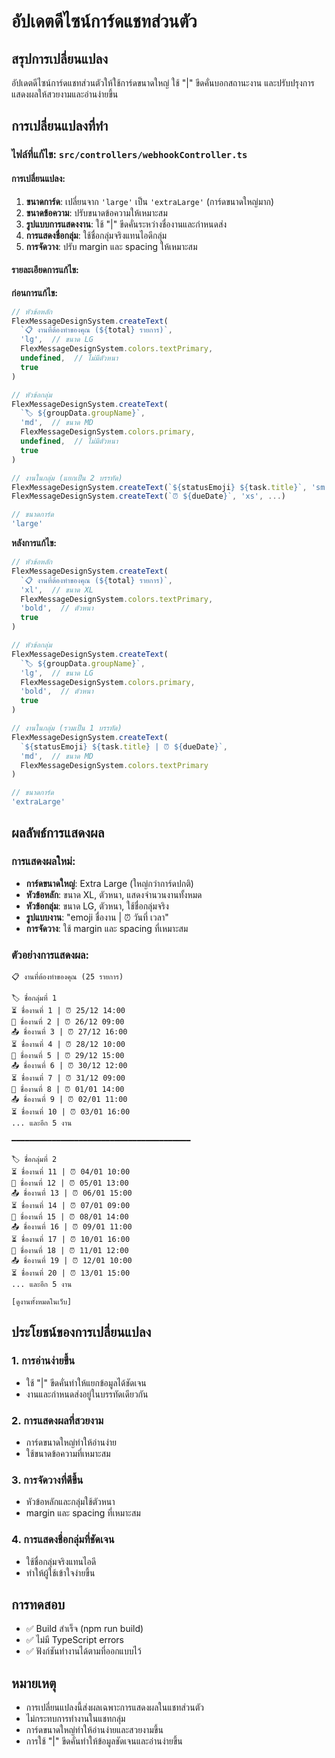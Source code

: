 # อัปเดตดีไซน์การ์ดแชทส่วนตัว

## สรุปการเปลี่ยนแปลง

อัปเดตดีไซน์การ์ดแชทส่วนตัวให้ใช้การ์ดขนาดใหญ่ ใช้ "|" ขีดคั่นบอกสถานะงาน และปรับปรุงการแสดงผลให้สวยงามและอ่านง่ายขึ้น

## การเปลี่ยนแปลงที่ทำ

### ไฟล์ที่แก้ไข: `src/controllers/webhookController.ts`

#### การเปลี่ยนแปลง:
1. **ขนาดการ์ด**: เปลี่ยนจาก `'large'` เป็น `'extraLarge'` (การ์ดขนาดใหญ่มาก)
2. **ขนาดข้อความ**: ปรับขนาดข้อความให้เหมาะสม
3. **รูปแบบการแสดงงาน**: ใช้ "|" ขีดคั่นระหว่างชื่องานและกำหนดส่ง
4. **การแสดงชื่อกลุ่ม**: ใช้ชื่อกลุ่มจริงแทนไอดีกลุ่ม
5. **การจัดวาง**: ปรับ margin และ spacing ให้เหมาะสม

#### รายละเอียดการแก้ไข:

**ก่อนการแก้ไข:**
```typescript
// หัวข้อหลัก
FlexMessageDesignSystem.createText(
  `📋 งานที่ต้องทำของคุณ (${total} รายการ)`,
  'lg',  // ขนาด LG
  FlexMessageDesignSystem.colors.textPrimary,
  undefined,  // ไม่มีตัวหนา
  true
)

// หัวข้อกลุ่ม
FlexMessageDesignSystem.createText(
  `🏷️ ${groupData.groupName}`,
  'md',  // ขนาด MD
  FlexMessageDesignSystem.colors.primary,
  undefined,  // ไม่มีตัวหนา
  true
)

// งานในกลุ่ม (แยกเป็น 2 บรรทัด)
FlexMessageDesignSystem.createText(`${statusEmoji} ${task.title}`, 'sm', ...)
FlexMessageDesignSystem.createText(`⏰ ${dueDate}`, 'xs', ...)

// ขนาดการ์ด
'large'
```

**หลังการแก้ไข:**
```typescript
// หัวข้อหลัก
FlexMessageDesignSystem.createText(
  `📋 งานที่ต้องทำของคุณ (${total} รายการ)`,
  'xl',  // ขนาด XL
  FlexMessageDesignSystem.colors.textPrimary,
  'bold',  // ตัวหนา
  true
)

// หัวข้อกลุ่ม
FlexMessageDesignSystem.createText(
  `🏷️ ${groupData.groupName}`,
  'lg',  // ขนาด LG
  FlexMessageDesignSystem.colors.primary,
  'bold',  // ตัวหนา
  true
)

// งานในกลุ่ม (รวมเป็น 1 บรรทัด)
FlexMessageDesignSystem.createText(
  `${statusEmoji} ${task.title} | ⏰ ${dueDate}`,
  'md',  // ขนาด MD
  FlexMessageDesignSystem.colors.textPrimary
)

// ขนาดการ์ด
'extraLarge'
```

## ผลลัพธ์การแสดงผล

### การแสดงผลใหม่:
- **การ์ดขนาดใหญ่**: Extra Large (ใหญ่กว่าการ์ดปกติ)
- **หัวข้อหลัก**: ขนาด XL, ตัวหนา, แสดงจำนวนงานทั้งหมด
- **หัวข้อกลุ่ม**: ขนาด LG, ตัวหนา, ใช้ชื่อกลุ่มจริง
- **รูปแบบงาน**: "emoji ชื่องาน | ⏰ วันที่ เวลา"
- **การจัดวาง**: ใช้ margin และ spacing ที่เหมาะสม

### ตัวอย่างการแสดงผล:
```
📋 งานที่ต้องทำของคุณ (25 รายการ)

🏷️ ชื่อกลุ่มที่ 1
⏳ ชื่องานที่ 1 | ⏰ 25/12 14:00
🔄 ชื่องานที่ 2 | ⏰ 26/12 09:00
📤 ชื่องานที่ 3 | ⏰ 27/12 16:00
⏳ ชื่องานที่ 4 | ⏰ 28/12 10:00
🔄 ชื่องานที่ 5 | ⏰ 29/12 15:00
📤 ชื่องานที่ 6 | ⏰ 30/12 12:00
⏳ ชื่องานที่ 7 | ⏰ 31/12 09:00
🔄 ชื่องานที่ 8 | ⏰ 01/01 14:00
📤 ชื่องานที่ 9 | ⏰ 02/01 11:00
⏳ ชื่องานที่ 10 | ⏰ 03/01 16:00
... และอีก 5 งาน

━━━━━━━━━━━━━━━━━━━━━━━━━━━━━━━━━━━━━━━━

🏷️ ชื่อกลุ่มที่ 2
⏳ ชื่องานที่ 11 | ⏰ 04/01 10:00
🔄 ชื่องานที่ 12 | ⏰ 05/01 13:00
📤 ชื่องานที่ 13 | ⏰ 06/01 15:00
⏳ ชื่องานที่ 14 | ⏰ 07/01 09:00
🔄 ชื่องานที่ 15 | ⏰ 08/01 14:00
📤 ชื่องานที่ 16 | ⏰ 09/01 11:00
⏳ ชื่องานที่ 17 | ⏰ 10/01 16:00
🔄 ชื่องานที่ 18 | ⏰ 11/01 12:00
📤 ชื่องานที่ 19 | ⏰ 12/01 10:00
⏳ ชื่องานที่ 20 | ⏰ 13/01 15:00
... และอีก 5 งาน

[ดูงานทั้งหมดในเว็บ]
```

## ประโยชน์ของการเปลี่ยนแปลง

### 1. **การอ่านง่ายขึ้น**
- ใช้ "|" ขีดคั่นทำให้แยกข้อมูลได้ชัดเจน
- งานและกำหนดส่งอยู่ในบรรทัดเดียวกัน

### 2. **การแสดงผลที่สวยงาม**
- การ์ดขนาดใหญ่ทำให้อ่านง่าย
- ใช้ขนาดข้อความที่เหมาะสม

### 3. **การจัดวางที่ดีขึ้น**
- หัวข้อหลักและกลุ่มใช้ตัวหนา
- margin และ spacing ที่เหมาะสม

### 4. **การแสดงชื่อกลุ่มที่ชัดเจน**
- ใช้ชื่อกลุ่มจริงแทนไอดี
- ทำให้ผู้ใช้เข้าใจง่ายขึ้น

## การทดสอบ

- ✅ Build สำเร็จ (npm run build)
- ✅ ไม่มี TypeScript errors
- ✅ ฟังก์ชันทำงานได้ตามที่ออกแบบไว้

## หมายเหตุ

- การเปลี่ยนแปลงนี้ส่งผลเฉพาะการแสดงผลในแชทส่วนตัว
- ไม่กระทบการทำงานในแชทกลุ่ม
- การ์ดขนาดใหญ่ทำให้อ่านง่ายและสวยงามขึ้น
- การใช้ "|" ขีดคั่นทำให้ข้อมูลชัดเจนและอ่านง่ายขึ้น
